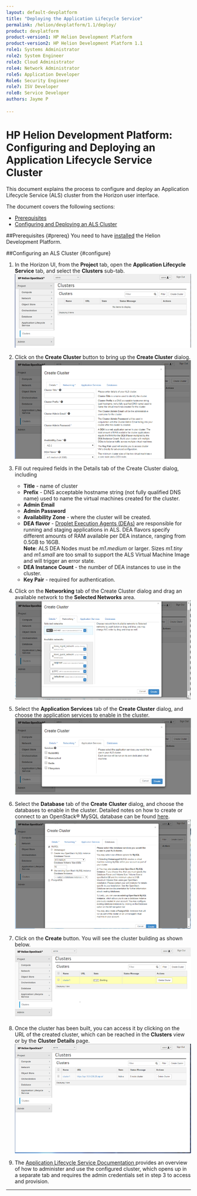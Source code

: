 ```yaml
---
layout: default-devplatform
title: "Deploying the Application Lifecycle Service"
permalink: /helion/devplatform/1.1/deploy/
product: devplatform
product-version1: HP Helion Development Platform
product-version2: HP Helion Development Platform 1.1
role1: Systems Administrator 
role2: System Engineer
role3: Cloud Administrator
role4: Network Administrator
role5: Application Developer
Role6: Security Engineer
role7: ISV Developer 
role8: Service Developer
authors: Jayme P

---
```

<!--PUBLISHED-->
# HP Helion Development Platform: Configuring and Deploying an Application Lifecycle Service Cluster
This document explains the process to configure and deploy an Application Lifecycle Service (ALS) cluster from the Horizon user interface.

The document covers the following sections:

- [Prerequisites](#prereq)
- [Configuring and Deploying  an ALS Cluster](#configure)

##Prerequisites {#prereq}
You need to have [installed](/helion/devplatform/1.1/install/) the Helion Development Platform.

##Configuring an ALS Cluster {#configure}
1.	In the Horizon UI, from the **Project** tab, open the **Application Lifecycle Service** tab, and select the **Clusters** sub-tab.<br><img src="media/ALSConfig1.png"/>
 
2.	Click on the **Create Cluster** button to bring up the **Create Cluster** dialog.<br><img src="media/ALSConfig2.png"/>
 
3.	Fill out required fields in the Details tab of the Create Cluster dialog, including
	- **Title** - name of cluster
	- **Prefix** - DNS acceptable hostname string (not fully qualified DNS name) used to name the virtual machines created for the cluster.
	- **Admin Email**
	- **Admin Password**
	- **Availability Zone** - where the cluster will be created.
	- **DEA flavor** - [Droplet Execution Agents (DEAs)](http://docs.cloudfoundry.org/concepts/architecture/execution-agent.html) are responsible for running and staging applications in ALS. DEA flavors specify different amounts of RAM available per DEA instance, ranging from 0.5GB to 16GB. <br>**Note**: ALS DEA Nodes must be *m1.medium* or larger. Sizes *m1.tiny* and *m1.small* are too small to support the ALS Virtual Machine Image and will trigger an error state.
	- **DEA Instance Count** - the number of DEA instances to use in the cluster.
	- **Key Pair** - required for authentication.

4.	Click on the **Networking** tab of the Create Cluster dialog and drag an available network to the **Selected Networks** area.<br><img src="media/ALSConfig3.png"/>

5.	Select the **Application Services** tab of the **Create Cluster** dialog, and choose the application services to enable in the cluster.<br><img src="media/ALSConfig4.png"/>

6.	Select the **Database** tab of the **Create** **Cluster** dialog, and choose the databases to enable in the cluster. Detailed notes on how to create or connect to an OpenStack&reg; MySQL database can be found [here](/helion/devplatform/1.1/connectdatabase/). <br><img src="media/ALSConfig5.png"/>
 
7.	Click on the **Create** button. You will see the cluster building as shown below.<br><img src="media/ALSConfig6.png"/>
 
8.	Once the cluster has been built, you can access it by clicking on the URL of the created cluster, which can be reached in the **Clusters** view or by the **Cluster Details** page. <br><img src="media/ALSConfig7.png"/>
 
1. The [Application Lifecycle Service Documentation ](/helion/devplatform/1.1/als/) provides an overview of how to administer and use the configured cluster, which opens up in a separate tab and requires the admin credentials set in step 3 to access and provision.

----
